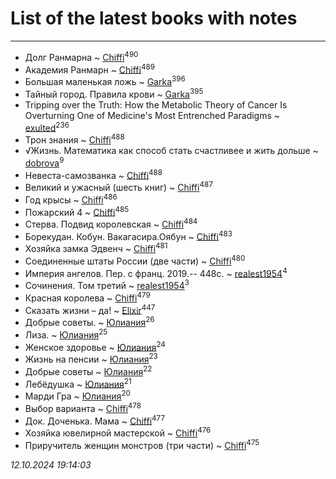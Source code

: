# List of the latest books with notes
---

* Долг Ранмарна ~ [Chiffi](users/105/105831994080785626680-google)<sup>490</sup>
* Академия Ранмарн ~ [Chiffi](users/105/105831994080785626680-google)<sup>489</sup>
* Большая маленькая ложь ~ [Garka](users/115/115753719718250012620-google)<sup>396</sup>
* Тайный город. Правила крови ~ [Garka](users/115/115753719718250012620-google)<sup>395</sup>
* Tripping over the Truth: How the Metabolic Theory of Cancer Is Overturning One of Medicine's Most Entrenched Paradigms ~ [exulted](users/100/100599204551896265722-google)<sup>236</sup>
* Трон знания ~ [Chiffi](users/105/105831994080785626680-google)<sup>488</sup>
* √Жизнь. Математика как способ стать счастливее и жить дольше ~ [dobrova](users/606/6069210-vkontakte)<sup>9</sup>
* Невеста-самозванка ~ [Chiffi](users/105/105831994080785626680-google)<sup>488</sup>
* Великий и ужасный (шесть книг) ~ [Chiffi](users/105/105831994080785626680-google)<sup>487</sup>
* Год крысы ~ [Chiffi](users/105/105831994080785626680-google)<sup>486</sup>
* Пожарский 4 ~ [Chiffi](users/105/105831994080785626680-google)<sup>485</sup>
* Стерва. Подвид королевская ~ [Chiffi](users/105/105831994080785626680-google)<sup>484</sup>
* Борекудан. Кобун. Вакагасира.Оябун ~ [Chiffi](users/105/105831994080785626680-google)<sup>483</sup>
* Хозяйка замка Эдвенч ~ [Chiffi](users/105/105831994080785626680-google)<sup>481</sup>
* Соединенные штаты России (две части) ~ [Chiffi](users/105/105831994080785626680-google)<sup>480</sup>
* Империя ангелов. Пер. с франц. 2019.-- 448с. ~ [realest1954](users/439/439398-vkontakte)<sup>4</sup>
* Сочинения. Том третий ~ [realest1954](users/439/439398-vkontakte)<sup>3</sup>
* Красная королева ~ [Chiffi](users/105/105831994080785626680-google)<sup>479</sup>
* Сказать жизни – да! ~ [Elixir](users/115/115826717712507836033-google)<sup>447</sup>
* Добрые советы. ~ [Юлиания](users/693/69389439-vkontakte)<sup>26</sup>
* Лиза. ~ [Юлиания](users/693/69389439-vkontakte)<sup>25</sup>
* Женское здоровье ~ [Юлиания](users/693/69389439-vkontakte)<sup>24</sup>
* Жизнь на пенсии ~ [Юлиания](users/693/69389439-vkontakte)<sup>23</sup>
* Добрые советы ~ [Юлиания](users/693/69389439-vkontakte)<sup>22</sup>
* Лебёдушка ~ [Юлиания](users/693/69389439-vkontakte)<sup>21</sup>
* Марди Гра ~ [Юлиания](users/693/69389439-vkontakte)<sup>20</sup>
* Выбор варианта ~ [Chiffi](users/105/105831994080785626680-google)<sup>478</sup>
* Док. Доченька. Мама ~ [Chiffi](users/105/105831994080785626680-google)<sup>477</sup>
* Хозяйка ювелирной мастерской ~ [Chiffi](users/105/105831994080785626680-google)<sup>476</sup>
* Приручитель женщин монстров (три части) ~ [Chiffi](users/105/105831994080785626680-google)<sup>475</sup>


_12.10.2024 19:14:03_
